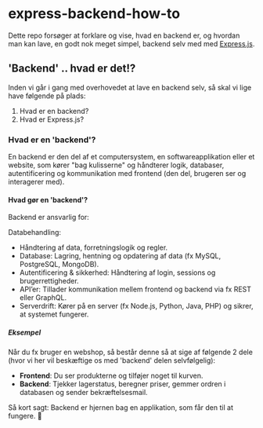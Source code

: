 # express-backend-how-to

Dette repo forsøger at forklare og vise, hvad en backend er, og hvordan man kan lave, en godt nok meget simpel, backend selv med med [Express.js](https://expressjs.com/).

## 'Backend' .. hvad er det!?

Inden vi går i gang med overhovedet at lave en backend selv, så skal vi lige have følgende på plads:

1. Hvad er en backend?
2. Hvad er Express.js?

### Hvad er en 'backend'?

En backend er den del af et computersystem, en softwareapplikation eller et website, som kører "bag kulisserne" og håndterer logik, databaser, autentificering og kommunikation med frontend (den del, brugeren ser og interagerer med).

#### Hvad gør en 'backend'?

Backend er ansvarlig for:

Databehandling: 
- Håndtering af data, forretningslogik og regler.
- Database: Lagring, hentning og opdatering af data (fx MySQL, PostgreSQL, MongoDB).
- Autentificering & sikkerhed: Håndtering af login, sessions og brugerrettigheder.
- API’er: Tillader kommunikation mellem frontend og backend via fx REST eller GraphQL.
- Serverdrift: Kører på en server (fx Node.js, Python, Java, PHP) og sikrer, at systemet fungerer.

##### Eksempel
Når du fx bruger en webshop, så består denne så at sige af følgende 2 dele (hvor vi her vil beskæftige os med 'backend' delen selvfølgelig):

- **Frontend**: Du ser produkterne og tilføjer noget til kurven.
- **Backend**: Tjekker lagerstatus, beregner priser, gemmer ordren i databasen og sender bekræftelsesmail.

Så kort sagt: Backend er hjernen bag en applikation, som får den til at fungere. 🚀

